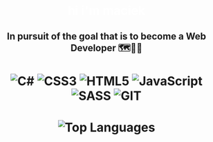 <div align="center">
  <h1 style="color: white">hi i'm maciek</h1>
  <h2>In pursuit of the goal that is to become a Web Developer 🗺️🎯🔜</h2>

  <h1>
    <img src="https://img.shields.io/badge/c%23-%23239120.svg?style=for-the-badge&logo=c-sharp&logoColor=white" alt="C#">
    <img src="https://img.shields.io/badge/css3-%231572B6.svg?style=for-the-badge&logo=css3&logoColor=white" alt="CSS3">
    <img src="https://img.shields.io/badge/html5-%23E34F26.svg?style=for-the-badge&logo=html5&logoColor=white" alt="HTML5">
    <img src="https://img.shields.io/badge/javascript-%23323330.svg?style=for-the-badge&logo=javascript&logoColor=%23F7DF1E" alt="JavaScript">
    <img src="https://img.shields.io/badge/SASS-hotpink.svg?style=for-the-badge&logo=SASS&logoColor=white" alt="SASS">
    <img src="https://img.shields.io/badge/Git-fc6d26?style=for-the-badge&logo=git&logoColor=white" alt="GIT">
  </h1>
  
  <h1><img src="https://github-readme-stats.vercel.app/api/top-langs/?username=vvaciej&theme=dark&hide_border=false&include_all_commits=false&count_private=true&layout=compact" alt="Top Languages"></h1>
</div>
